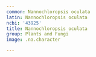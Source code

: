 ```yaml
---
common: Nannochloropsis oculata
latin: Nannochloropsis oculata
ncbi: '43925'
title: Nannochloropsis oculata
group: Plants and Fungi
image: .na.character

---
```

